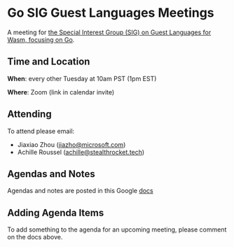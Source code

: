 # Go SIG Guest Languages Meetings

A meeting for [the Special Interest Group (SIG) on Guest Languages for Wasm, focusing on Go](https://github.com/bytecodealliance/governance/blob/main/SIGs/SIG-guest-languages/proposal.md).

## Time and Location

**When**: every other Tuesday at 10am PST (1pm EST)

**Where**: Zoom (link in calendar invite)

## Attending

To attend please email:

* Jiaxiao Zhou (jiazho@microsoft.com)
* Achille Roussel (achille@stealthrocket.tech)

## Agendas and Notes

Agendas and notes are posted in this Google [docs](https://docs.google.com/document/d/1QPnHQSaLX8gPDzcWcDYBqrPaL-UeGyKp1NLyvi2iWWg/edit#heading=h.mx9ludxxowrs)

## Adding Agenda Items

To add something to the agenda for an upcoming meeting, please comment on the docs above.